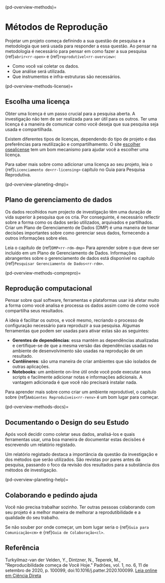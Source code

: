 (pd-overview-methods)=
# Métodos de Reprodução

Projetar um projeto começa definindo a sua questão de pesquisa e a metodologia que será usada para responder a essa questão. Ao pensar na metodologia é necessário para pensar em como fazer a sua pesquisa {ref}`abrir<rr-open>` e {ref}`reprodutível<rr-overview>`:
- Como você vai coletar os dados.
- Que análise será utilizada.
- Que instrumentos e infra-estruturas são necessários.

(pd-overview-methods-license)=
## Escolha uma licença

Obter uma licença é um passo crucial para a pesquisa aberta. A investigação não tem de ser realizada para ser útil para os outros. Ter uma licença é a maneira de comunicar como você deseja que sua pesquisa seja usada e compartilhada.

Existem diferentes tipos de licenças, dependendo do tipo de projeto e das preferências para reutilização e compartilhamento. O site [escolher osealicense](https://choosealicense.com/) tem um bom mecanismo para ajudar você a escolher uma licença.

Para saber mais sobre como adicionar uma licença ao seu projeto, leia o {ref}`Licenciamento de<rr-licensing>` capítulo no Guia para Pesquisa Reprodutiva.

(pd-overview-planeting-dmp)=
## Plano de gerenciamento de dados

Os dados recolhidos num projecto de investigação têm uma duração de vida superior à pesquisa que os cria. Por conseguinte, é necessário reflectir sobre a forma como os dados serão utilizados, arquivados e partilhados. Criar um Plano de Gerenciamento de Dados (DMP) é uma maneira de tomar decisões importantes sobre como gerenciar seus dados, fornecendo a outros informações sobre eles.

Leia o capítulo de {ref}`DMP<rr-rdm-dmp>` Para aprender sobre o que deve ser incluído em um Plano de Gerenciamento de Dados. Informações abrangentes sobre o gerenciamento de dados está disponível no capítulo {ref}`Pesquisar Gerenciamento de Dados<rr-rdm>`.

(pd-overview-methods-comprepro)=
## Reprodução computacional

Pensar sobre qual software, ferramentas e plataformas usar irá afetar muito a forma como você analisa e processa os dados assim como de como você compartilha seus resultados.

A ideia é facilitar os outros, e você mesmo, recriando o processo de configuração necessário para reproduzir a sua pesquisa. Algumas ferramentas que podem ser usadas para ativar estas são as seguintes:
- **Gerentes de dependências**: essa mantém as dependências atualizadas e certifique-se de que a mesma versão das dependências usadas no ambiente de desenvolvimento são usadas na reprodução de um resultado.
- **Contêineres**: são uma maneira de criar ambientes que são isolados de outras aplicações.
- **Notebooks**: um ambiente on-line útil onde você pode executar seus scripts e facilmente adicionar notas e informações adicionais. A vantagem adicionada é que você não precisará instalar nada.

Para aprender mais sobre como criar um ambiente reprodutível, o capítulo sobre {ref}`Ambientes Reproduíveis<rr-renv>` é um bom lugar para começar.

(pd-overview-methods-docs)=
## Documentando o Design do seu Estudo

Após você decidir como coletar seus dados, analisá-los e quais ferramentas usar, uma boa maneira de documentar estas decisões é escrevendo um relatório registado.

Um relatório registado destaca a importância da questão da investigação e dos métodos que serão utilizados. São revistas por pares antes da pesquisa, passando o foco da revisão dos resultados para a substância dos métodos de investigação.

(pd-overview-planeting-help)=
## Colaborando e pedindo ajuda

Você não precisa trabalhar sozinho. Ter outras pessoas colaborando com seu projeto é a melhor maneira de melhorar a reprodutibilidade e a qualidade do seu trabalho.

Se não souber por onde começar, um bom lugar seria o {ref}`Guia para Comunicação<cm>` e {ref}`Guia de Colaboração<cl>`.

## Referência

Turkyilmaz-van der Velden, Y., Dintzner, N., Teperek, M., "Reproducibilidade começa de Você Hoje." Padrões, vol. 1, no. 6, 11 de setembro de 2020, p. 100099, doi:10.1016/j.patter.2020.100099. [Leia online em Ciência Direta](https://www.sciencedirect.com/science/article/pii/S2666389920301331)
